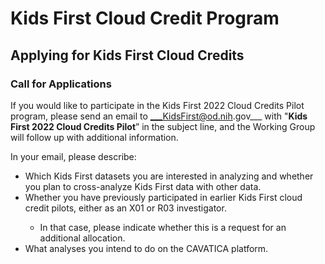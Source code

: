 # Kids First Cloud Credit Program
## Applying for Kids First Cloud Credits
### Call for Applications
If you would like to participate in the Kids First 2022 Cloud Credits Pilot program, please send an email to ___KidsFirst@od.nih.gov___ with "__Kids First 2022 Cloud Credits Pilot__” in the subject line, and the Working Group will follow up with additional information.

In your email, please describe:
<ul>
     <li>Which Kids First datasets you are interested in analyzing and whether you plan to cross-analyze Kids First data with other data.</li>
     <li>Whether you have previously participated in earlier Kids First cloud credit pilots, either as an X01 or R03 investigator.</li>
          <ul><li>In that case, please indicate whether this is a request for an additional allocation.</li></ul>
     <li>What analyses you intend to do on the CAVATICA platform.</li>
</ul>
